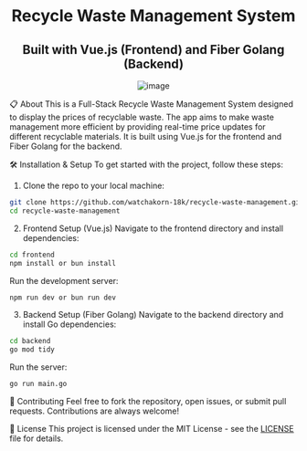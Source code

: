 <div align="center">

# Recycle Waste Management System

## Built with Vue.js (Frontend) and Fiber Golang (Backend)

![image](screenshort.gif)

</div>

📋 About
This is a Full-Stack Recycle Waste Management System designed to display the prices of recyclable waste. The app aims to make waste management more efficient by providing real-time price updates for different recyclable materials. It is built using Vue.js for the frontend and Fiber Golang for the backend.

🛠️ Installation & Setup
To get started with the project, follow these steps:

1. Clone the repo to your local machine:

```bash
git clone https://github.com/watchakorn-18k/recycle-waste-management.git
cd recycle-waste-management
```

2. Frontend Setup (Vue.js)
   Navigate to the frontend directory and install dependencies:

```bash
cd frontend
npm install or bun install
```

Run the development server:

```bash
npm run dev or bun run dev
```

3. Backend Setup (Fiber Golang)
   Navigate to the backend directory and install Go dependencies:

```bash
cd backend
go mod tidy
```

Run the server:

```bash
go run main.go
```

🚀 Contributing
Feel free to fork the repository, open issues, or submit pull requests. Contributions are always welcome!

📜 License
This project is licensed under the MIT License - see the [LICENSE](LICENSE) file for details.
